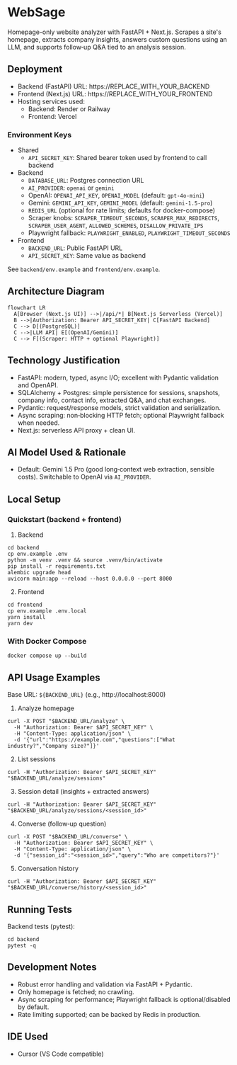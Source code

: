 # WebSage

Homepage-only website analyzer with FastAPI + Next.js. Scrapes a site's homepage, extracts company insights, answers custom questions using an LLM, and supports follow‑up Q&A tied to an analysis session.

## Deployment

- Backend (FastAPI) URL: https://REPLACE_WITH_YOUR_BACKEND
- Frontend (Next.js) URL: https://REPLACE_WITH_YOUR_FRONTEND
- Hosting services used:
  - Backend: Render or Railway
  - Frontend: Vercel

### Environment Keys

- Shared
  - `API_SECRET_KEY`: Shared bearer token used by frontend to call backend
- Backend
  - `DATABASE_URL`: Postgres connection URL
  - `AI_PROVIDER`: `openai` or `gemini`
  - OpenAI: `OPENAI_API_KEY`, `OPENAI_MODEL` (default: `gpt-4o-mini`)
  - Gemini: `GEMINI_API_KEY`, `GEMINI_MODEL` (default: `gemini-1.5-pro`)
  - `REDIS_URL` (optional for rate limits; defaults for docker-compose)
  - Scraper knobs: `SCRAPER_TIMEOUT_SECONDS`, `SCRAPER_MAX_REDIRECTS`, `SCRAPER_USER_AGENT`, `ALLOWED_SCHEMES`, `DISALLOW_PRIVATE_IPS`
  - Playwright fallback: `PLAYWRIGHT_ENABLED`, `PLAYWRIGHT_TIMEOUT_SECONDS`
- Frontend
  - `BACKEND_URL`: Public FastAPI URL
  - `API_SECRET_KEY`: Same value as backend

See `backend/env.example` and `frontend/env.example`.

## Architecture Diagram

```mermaid
flowchart LR
  A[Browser (Next.js UI)] -->|/api/*| B[Next.js Serverless (Vercel)]
  B -->|Authorization: Bearer API_SECRET_KEY| C[FastAPI Backend]
  C --> D[(PostgreSQL)]
  C -->|LLM API| E[(OpenAI/Gemini)]
  C --> F[(Scraper: HTTP + optional Playwright)]
```

## Technology Justification

- FastAPI: modern, typed, async I/O; excellent with Pydantic validation and OpenAPI.
- SQLAlchemy + Postgres: simple persistence for sessions, snapshots, company info, contact info, extracted Q&A, and chat exchanges.
- Pydantic: request/response models, strict validation and serialization.
- Async scraping: non‑blocking HTTP fetch; optional Playwright fallback when needed.
- Next.js: serverless API proxy + clean UI.

## AI Model Used & Rationale

- Default: Gemini 1.5 Pro (good long‑context web extraction, sensible costs). Switchable to OpenAI via `AI_PROVIDER`.

## Local Setup

### Quickstart (backend + frontend)

1) Backend
```
cd backend
cp env.example .env
python -m venv .venv && source .venv/bin/activate
pip install -r requirements.txt
alembic upgrade head
uvicorn main:app --reload --host 0.0.0.0 --port 8000
```

2) Frontend
```
cd frontend
cp env.example .env.local
yarn install
yarn dev
```

### With Docker Compose

```
docker compose up --build
```

## API Usage Examples

Base URL: `${BACKEND_URL}` (e.g., http://localhost:8000)

1) Analyze homepage
```
curl -X POST "$BACKEND_URL/analyze" \
  -H "Authorization: Bearer $API_SECRET_KEY" \
  -H "Content-Type: application/json" \
  -d '{"url":"https://example.com","questions":["What industry?","Company size?"]}'
```

2) List sessions
```
curl -H "Authorization: Bearer $API_SECRET_KEY" "$BACKEND_URL/analyze/sessions"
```

3) Session detail (insights + extracted answers)
```
curl -H "Authorization: Bearer $API_SECRET_KEY" "$BACKEND_URL/analyze/sessions/<session_id>"
```

4) Converse (follow‑up question)
```
curl -X POST "$BACKEND_URL/converse" \
  -H "Authorization: Bearer $API_SECRET_KEY" \
  -H "Content-Type: application/json" \
  -d '{"session_id":"<session_id>","query":"Who are competitors?"}'
```

5) Conversation history
```
curl -H "Authorization: Bearer $API_SECRET_KEY" "$BACKEND_URL/converse/history/<session_id>"
```

## Running Tests

Backend tests (pytest):
```
cd backend
pytest -q
```

## Development Notes

- Robust error handling and validation via FastAPI + Pydantic.
- Only homepage is fetched; no crawling.
- Async scraping for performance; Playwright fallback is optional/disabled by default.
- Rate limiting supported; can be backed by Redis in production.

## IDE Used

- Cursor (VS Code compatible)


